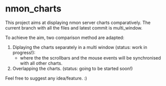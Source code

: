 # nmon_charts
This project aims at displaying nmon server charts comparatively.
The current branch with all the files and latest commit is multi_window.

To achieve the aim, two comparison method are adapted:
1. Diplaying the charts separately in a multi window (status: work in progress!):
    - where the the scrollbars and the mouse events will be synchronised with all other charts.
2. Overlapping the charts. (status: going to be started soon!)


Feel free to suggest any idea/feature. :)
